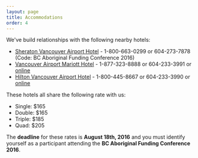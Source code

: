 ```yaml
---
layout: page
title: Accommodations
order: 4
---
```


We've build relationships with the following nearby hotels:

* [Sheraton Vancouver Airport Hotel](https://www.google.ca/maps/place/Sheraton+Vancouver+Airport+Hotel/@49.1712359,-123.1441596,17z/data=!3m1!4b1!4m5!3m4!1s0x54860accf4ff91a5:0x490b7f4e91d53016!8m2!3d49.1712359!4d-123.1419709?hl=en) - 1-800-663-0299 or 604-273-7878 (Code: BC Aboriginal Funding Conference 2016)
* [Vancouver Airport Mariott Hotel](https://www.google.ca/maps/place/Vancouver+Airport+Marriott+Hotel/@49.1705651,-123.14281,17z/data=!3m1!4b1!4m5!3m4!1s0x54860acceb3a3d2f:0xa4ae9b99f4132a11!8m2!3d49.1705651!4d-123.1406213?hl=en) - 1-877-323-8888 or 604-233-3991 or [online](http://cwp.marriott.com/yvrsa/bcafcsep2016Hilton)
* [Hilton Vancouver Airport Hotel](https://www.google.ca/maps/place/Hilton+Vancouver+Airport/@49.1717576,-123.1427813,17z/data=!3m1!4b1!4m5!3m4!1s0x54860accd6169817:0x7df37a3f26407d3e!8m2!3d49.1717576!4d-123.1405926?hl=en) - 1-800-445-8667 or 604-233-3990 or [online](http://www.hilton.com/en/hi/groups/personalized/Y/YVRAHHF-BCAFC-20160921/index.jhtml?WT.mc_id=POG)


These hotels all share the following rate with us:

* Single: $165
* Double: $165
* Triple: $185
* Quad: $205

The **deadline** for these rates is **August 18th, 2016** and you must identify yourself as a participant attending the **BC Aboriginal Funding Conference 2016**.
